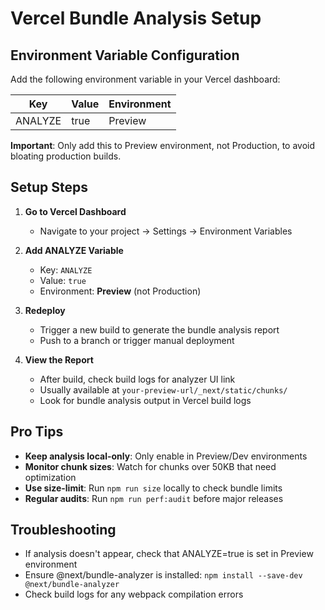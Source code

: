 # Vercel Bundle Analysis Setup

## Environment Variable Configuration

Add the following environment variable in your Vercel dashboard:

| Key | Value | Environment |
|-----|-------|-------------|
| ANALYZE | true | Preview |

**Important**: Only add this to Preview environment, not Production, to avoid bloating production builds.

## Setup Steps

1. **Go to Vercel Dashboard**
   - Navigate to your project → Settings → Environment Variables

2. **Add ANALYZE Variable**
   - Key: `ANALYZE`
   - Value: `true`
   - Environment: **Preview** (not Production)

3. **Redeploy**
   - Trigger a new build to generate the bundle analysis report
   - Push to a branch or trigger manual deployment

4. **View the Report**
   - After build, check build logs for analyzer UI link
   - Usually available at `your-preview-url/_next/static/chunks/`
   - Look for bundle analysis output in Vercel build logs

## Pro Tips

- **Keep analysis local-only**: Only enable in Preview/Dev environments
- **Monitor chunk sizes**: Watch for chunks over 50KB that need optimization
- **Use size-limit**: Run `npm run size` locally to check bundle limits
- **Regular audits**: Run `npm run perf:audit` before major releases

## Troubleshooting

- If analysis doesn't appear, check that ANALYZE=true is set in Preview environment
- Ensure @next/bundle-analyzer is installed: `npm install --save-dev @next/bundle-analyzer`
- Check build logs for any webpack compilation errors
</markdown>
